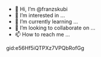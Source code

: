 - 👋 Hi, I’m @franzskubi
- 👀 I’m interested in ...
- 🌱 I’m currently learning ...
- 💞️ I’m looking to collaborate on ...
- 📫 How to reach me ...

<!---
franzskubi/franzskubi is a ✨ special ✨ repository because its `README.md` (this file) appears on your GitHub profile.
You can click the Preview link to take a look at your changes.
--->
gid:e56Hf5iQTPXz7VPQbRofGg
